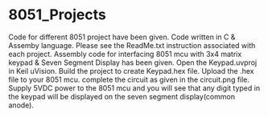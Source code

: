 # 8051_Projects
Code for different 8051 project have been given. Code written in C & Assemby language. Please see the ReadMe.txt instruction associated with each project. 
Assembly code for interfacing 8051 mcu with 3x4 matrix keypad & Seven Segment Display has been given. Open the Keypad.uvproj in Keil uVision. Build the project to create Keypad.hex file. Upload the .hex file to your 8051 mcu. complete the circuit as given in the circuit.png file. Supply 5VDC power to the 8051 mcu and you will see that any digit typed in the keypad will be displayed on the seven segment display(common anode).
